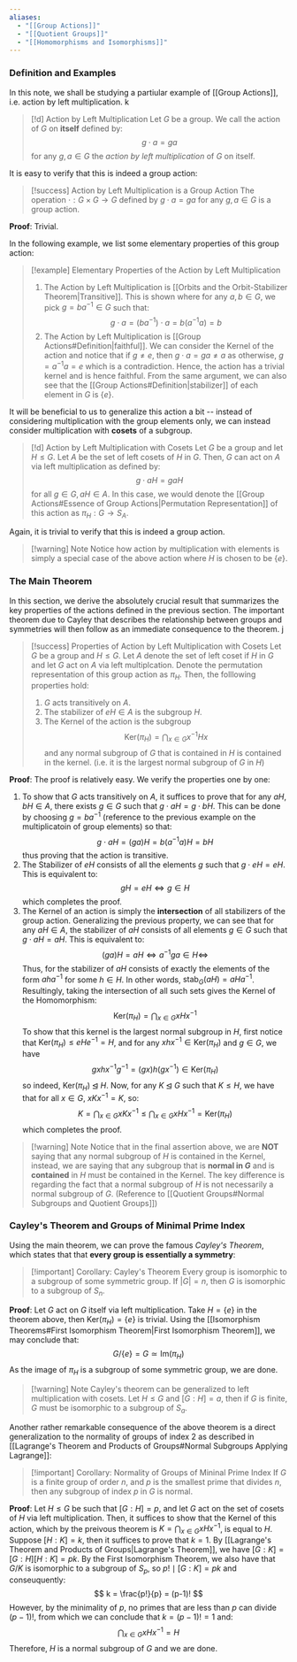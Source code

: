 ```yaml
---
aliases:
  - "[[Group Actions]]"
  - "[[Quotient Groups]]"
  - "[[Homomorphisms and Isomorphisms]]"
---
```

### Definition and Examples

In this note, we shall be studying a partiular example of [[Group Actions]], i.e. action by left multiplication. k

>[!d] Action by Left Multiplication
>Let $G$ be a group. We call the action of $G$ on **itself** defined by:
>$$
>g \cdot a = ga
>$$
>for any $g, a \in G$ the *action by left multiplication* of $G$ on itself. 

It is easy to verify that this is indeed a group action:

>[!success] Action by Left Multiplication is a Group Action
>The operation $\cdot : G \times G \to G$ defined by $g \cdot a = ga$ for any $g, a \in G$ is a group action. 

**Proof**: Trivial. 

In the following example, we list some elementary properties of this group action: 

>[!example] Elementary Properties of the Action by Left Multiplication
>1. The Action by Left Multiplication is [[Orbits and the Orbit-Stabilizer Theorem|Transitive]]. This is shown where for any $a, b \in G$, we pick $g = ba^{-1} \in G$ such that: $$ g \cdot a = (ba^{-1}) \cdot a = b(a^{-1}a) = b $$
>2. The Action by Left Multiplication is [[Group Actions#Definition|faithful]]. We can consider the Kernel of the action and notice that if $g \neq e$, then $g \cdot a = ga \neq a$ as otherwise, $g = a^{-1}a = e$ which is a contradiction. Hence, the action has a trivial kernel and is hence faithful. From the same argument, we can also see that the [[Group Actions#Definition|stabilizer]] of each element in $G$ is $\{e\}$. 

It will be beneficial to us to generalize this action a bit -- instead of considering multiplication with the group elements only, we can instead consider multiplication with **cosets** of a subgroup. 

>[!d] Action by Left Multiplication with Cosets
>Let $G$ be a group and let $H \leq G$. Let $A$ be the set of left cosets of $H$ in $G$. Then, $G$ can act on $A$ via left multiplication as defined by:
>$$
>g\cdot aH = gaH
>$$
>for all $g \in G, aH \in A$. In this case, we would denote the [[Group Actions#Essence of Group Actions|Permutation Representation]] of this action as $\pi_H : G \to S_A$. 

Again, it is trivial to verify that this is indeed a group action. 

>[!warning] Note
>Notice how action by multiplication with elements is simply a special case of the above action where $H$ is chosen to be $\{e\}$.
>

### The Main Theorem

In this section, we derive the absolutely crucial result that summarizes the key properties of the actions defined in the previous section. The important theorem due to Cayley that describes the relationship between groups and symmetries will then follow as an immediate consequence to the theorem. j

>[!success] Properties of Action by Left Multiplication with Cosets
>Let $G$ be a group and $H \leq G$. Let $A$  denote the set of left coset if $H$ in $G$ and let $G$ act on $A$ via left multiplcation. Denote the permutation representation of this group action as $\pi_H$. Then, the folllowing properties hold:
>1. $G$ acts transitively on $A$. 
>2. The stabilizer of $eH \in A$ is the subgroup $H$. 
>3. The Kernel of the action is the subgroup $$ \text{Ker}(\pi_H) = \bigcap_{x \in G} x^{-1}Hx$$ and any normal subgroup of $G$ that is contained in $H$ is contained in the kernel. (i.e. it is the largest normal subgroup of $G$ in $H$)

**Proof**: The proof is relatively easy. We verify the properties one by one: 
1. To show that $G$ acts transitively on $A$, it suffices to prove that for any $aH, bH \in A$, there exists $g \in G$ such that $g \cdot aH = g \cdot bH$. This can be done by choosing $g = ba^{-1}$ (reference to the previous example on the multiplicatoin of group elements) so that: $$ g \cdot aH = (ga)H = b(a^{-1}a)H = bH$$thus proving that the action is transitive. 
2. The Stabilizer of $eH$ consists of all the elements $g$ such that $g \cdot eH = eH$. This is equivalent to: $$ gH = eH \iff g \in H $$which completes the proof. 
3. The Kernel of an action is simply the **intersection** of all stabilizers of the group action. Generalizing the previous property, we can see that for any $aH \in A$, the stabilizer of $aH$ consists of all elements $g \in G$ such that $g \cdot aH = aH$. This is equivalent to: $$ (ga)H = aH \iff a^{-1}ga \in H \iff $$Thus, for the stabilizer of $aH$ consists of exactly the elements of the form $aha^{-1}$ for some $h \in H$. In other words, $\text{stab}_G(aH) = aHa^{-1}$. Resultingly, taking the intersection of all such sets gives the Kernel of the Homomorphism: $$ \text{Ker}(\pi_H) = \bigcap_{x \in G} xHx^{-1} $$To show that this kernel is the largest normal subgroup in $H$, first notice that $\text{Ker}(\pi_H) \leq eHe^{-1} = H$, and for any $xhx^{-1} \in \text{Ker}(\pi_H)$ and $g\in G$, we have $$ gxhx^{-1}g^{-1} = (gx)h(gx ^{-1}) \in\text{Ker}(\pi_H)$$so indeed, $\text{Ker}(\pi_H) \unlhd H$. Now, for any $K \unlhd G$ such that $K \leq H$, we have that for all $x \in G$, $xKx^{-1} = K$,  so: $$ K = \bigcap_{x \in G} xKx^{-1} \leq \bigcap_{x \in G} xHx^{-1} = \text{Ker}(\pi_H)$$which completes the proof. 
 
>[!warning] Note
>Notice that in the final assertion above, we are **NOT** saying that any normal subgroup of $H$ is contained in the Kernel, instead, we are saying that any subgroup that is **normal in $G$** and is **contained** in $H$ must be contained in the Kernel. The key difference is regarding the fact that a normal subgroup of $H$ is not necessarily a normal subgroup of $G$. (Reference to [[Quotient Groups#Normal Subgroups and Quotient Groups]])

### Cayley's Theorem and Groups of Minimal Prime Index

Using the main theorem, we can prove the famous *Cayley's Theorem*, which states that that **every group is essentially a symmetry**: 

>[!important] Corollary: Cayley's Theorem
>Every group is isomorphic to a subgroup of some symmetric group. If $|G| = n$, then $G$ is isomorphic to a subgroup of $S_n$. 

**Proof**: Let $G$ act on $G$ itself via left multiplication. Take $H = \{e\}$ in the theorem above, then $\text{Ker}(\pi_H) = \{e\}$ is trivial. Using the [[Isomorphism Theorems#First Isomorphism Theorem|First Isomorphism Theorem]], we may conclude that:
$$
G / \{e\} = G \simeq \text{Im}(\pi_H)
$$
As the image of $\pi_H$ is a subgroup of some symmetric group, we are done. 

>[!warning] Note
>Cayley's theorem can be generalized to left multiplication with cosets. Let $H \leq G$ and $[G : H] = a$, then if $G$ is finite, $G$ must be isomorphic to a subgroup of $S_a$. 

Another rather remarkable consequence of the above theorem is a direct generalization to the normality of groups of index $2$ as described in [[Lagrange's Theorem and Products of Groups#Normal Subgroups Applying Lagrange]]: 

>[!important] Corollary: Normality of Groups of Mininal Prime Index
>If $G$ is a finite group of order $n$, and $p$ is the smallest prime that divides $n$, then any subgroup of index $p$ in $G$ is normal. 

**Proof**: Let $H \leq G$ be such that $[G:H] = p$, and let $G$ act on the set of cosets of $H$ via left multiplication. Then, it suffices to show that the Kernel of this action, which by the preivous theorem is $K = \bigcap_{x \in G} xHx^{-1}$, is equal to $H$. Suppose $[H : K] = k$, then it suffices to prove that $k = 1$. By [[Lagrange's Theorem and Products of Groups|Lagrange's Theorem]], we have $[G : K] = [G : H] [H : K] = pk$. By the First Isomorphism Theorem, we also have that $G / K$ is isomorphic to a subgroup of $S_p$, so $p! \mid [G : K] = pk$ and conseuquently: 
$$
k = \frac{p!}{p} = (p-1)!
$$
However, by the minimality of $p$, no primes that are less than $p$ can divide $(p-1)!$, from which we can conclude that $k = (p-1)! = 1$ and:
$$
\bigcap_{x \in G} xHx^{-1} = H
$$
Therefore, $H$ is a normal subgroup of $G$ and we are done. 
